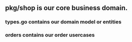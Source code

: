 ## pkg/shop is our core business domain. 

### types.go contains our domain model or entities

### orders contains our order usercases

